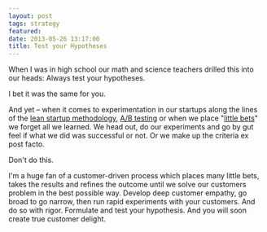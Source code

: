 ```yaml
---
layout: post
tags: strategy
featured: 
date: 2013-05-26 13:17:00
title: Test your Hypotheses
---
```

When I was in high school our math and science teachers drilled this into our heads: Always test your hypotheses.

I bet it was the same for you.

And yet – when it comes to experimentation in our startups along the lines of the [lean startup methodology](http://theleanstartup.com/), [A/B testing](http://searchenginewatch.com/article/2223888/23-Tips-on-How-to-AB-Test-Like-a-Badass) or when we place "[little bets](http://searchenginewatch.com/article/2223888/23-Tips-on-How-to-AB-Test-Like-a-Badass)" we forget all we learned. We head out, do our experiments and go by gut feel if what we did was successful or not. Or we make up the criteria ex post facto.

Don't do this.

I'm a huge fan of a customer-driven process which places many little bets, takes the results and refines the outcome until we solve our customers problem in the best possible way. Develop deep customer empathy, go broad to go narrow, then run rapid experiments with your customers. And do so with rigor. Formulate and test your hypothesis. And you will soon create true customer delight.